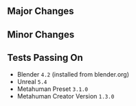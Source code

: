 ## Major Changes


## Minor Changes


## Tests Passing On
* Blender `4.2` (installed from blender.org)
* Unreal `5.4`
* Metahuman Preset `3.1.0`
* Metahuman Creator Version `1.3.0`
